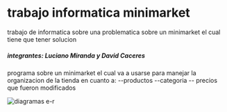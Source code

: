 # trabajo informatica minimarket

trabajo de informatica sobre una problematica sobre un minimarket el cual tiene que tener solucion

##### integrantes: Luciano Miranda y David Caceres

programa sobre un minimarket el cual va a usarse para manejar la organizacion de la tienda en cuanto a:
--productos 
--categoria 
-- precios que fueron modificados 

![diagramas e-r](https://mail.google.com/mail/u/0?ui=2&ik=7798929128&attid=0.1&permmsgid=msg-a:r502937867532042378&th=17606d00ae8f906e&view=fimg&sz=s0-l75-ft&attbid=ANGjdJ9jEzMK_OaJFEG79x64lhQZuTma7gOmzO6RiGxgTFgEF6ukBqIJ8Hb9mmkXYqfvZ-S0eSQOf2Lxfx6R-yZUfPcVifYXd_KftnWFMs2Mz8AuJ4LvbTKzqO1XJto&disp=emb&realattid=ii_khzg67pi0)
